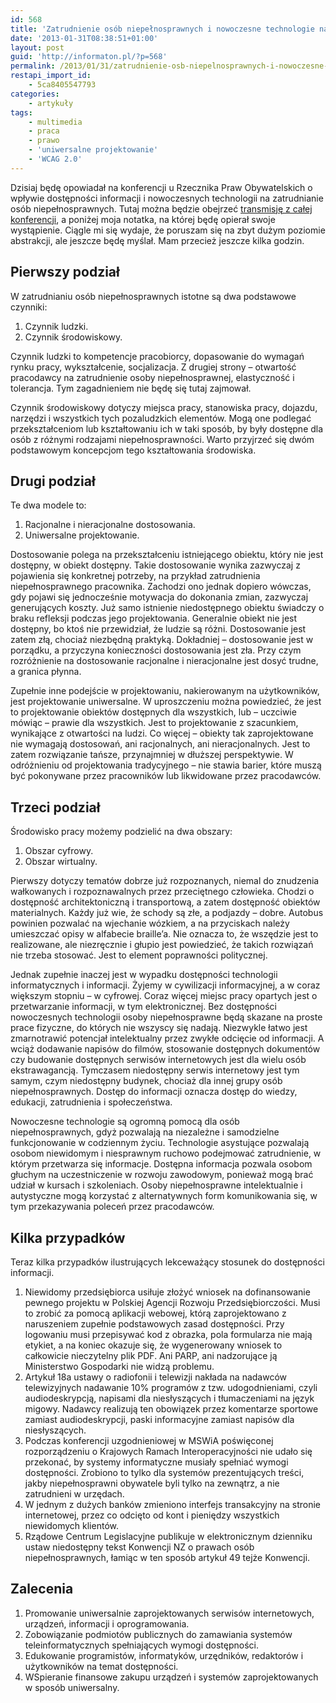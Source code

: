 ```yaml
---
id: 568
title: 'Zatrudnienie osób niepełnosprawnych i nowoczesne technologie na konferencji u RPO'
date: '2013-01-31T08:38:51+01:00'
layout: post
guid: 'http://informaton.pl/?p=568'
permalink: /2013/01/31/zatrudnienie-osb-niepelnosprawnych-i-nowoczesne-technologie-na-konferencji-u-rpo/
restapi_import_id:
    - 5ca8405547793
categories:
    - artykuły
tags:
    - multimedia
    - praca
    - prawo
    - 'uniwersalne projektowanie'
    - 'WCAG 2.0'
---
```


Dzisiaj będę opowiadał na konferencji u Rzecznika Praw Obywatelskich o wpływie dostępności informacji i nowoczesnych technologii na zatrudnianie osób niepełnosprawnych. Tutaj można będzie obejrzeć [transmisję z całej konferencji](http://bankier.tv/rpo-rynek-pracy-dla-osob-z-niepelnosprawnosciami-12528.html), a poniżej moja notatka, na której będę opierał swoje wystąpienie. Ciągle mi się wydaje, że poruszam się na zbyt dużym poziomie abstrakcji, ale jeszcze będę myślał. Mam przecież jeszcze kilka godzin.

## Pierwszy podział

W zatrudnianiu osób niepełnosprawnych istotne są dwa podstawowe czynniki:

1. Czynnik ludzki.
2. Czynnik środowiskowy.

Czynnik ludzki to kompetencje pracobiorcy, dopasowanie do wymagań rynku pracy, wykształcenie, socjalizacja. Z drugiej strony – otwartość pracodawcy na zatrudnienie osoby niepełnosprawnej, elastyczność i tolerancja. Tym zagadnieniem nie będę się tutaj zajmował.

Czynnik środowiskowy dotyczy miejsca pracy, stanowiska pracy, dojazdu, narzędzi i wszystkich tych pozaludzkich elementów. Mogą one podlegać przekształceniom lub kształtowaniu ich w taki sposób, by były dostępne dla osób z różnymi rodzajami niepełnosprawności. Warto przyjrzeć się dwóm podstawowym koncepcjom tego kształtowania środowiska.

## Drugi podział

Te dwa modele to:

1. Racjonalne i nieracjonalne dostosowania.
2. Uniwersalne projektowanie.

Dostosowanie polega na przekształceniu istniejącego obiektu, który nie jest dostępny, w obiekt dostępny. Takie dostosowanie wynika zazwyczaj z pojawienia się konkretnej potrzeby, na przykład zatrudnienia niepełnosprawnego pracownika. Zachodzi ono jednak dopiero wówczas, gdy pojawi się jednocześnie motywacja do dokonania zmian, zazwyczaj generujących koszty. Już samo istnienie niedostępnego obiektu świadczy o braku refleksji podczas jego projektowania. Generalnie obiekt nie jest dostępny, bo ktoś nie przewidział, że ludzie są różni. Dostosowanie jest zatem złą, chociaż niezbędną praktyką. Dokładniej – dostosowanie jest w porządku, a przyczyna konieczności dostosowania jest zła. Przy czym rozróżnienie na dostosowanie racjonalne i nieracjonalne jest dosyć trudne, a granica płynna.

Zupełnie inne podejście w projektowaniu, nakierowanym na użytkowników, jest projektowanie uniwersalne. W uproszczeniu można powiedzieć, że jest to projektowanie obiektów dostępnych dla wszystkich, lub – uczciwie mówiąc – prawie dla wszystkich. Jest to projektowanie z szacunkiem, wynikające z otwartości na ludzi. Co więcej – obiekty tak zaprojektowane nie wymagają dostosowań, ani racjonalnych, ani nieracjonalnych. Jest to zatem rozwiązanie tańsze, przynajmniej w dłuższej perspektywie. W odróżnieniu od projektowania tradycyjnego – nie stawia barier, które muszą być pokonywane przez pracowników lub likwidowane przez pracodawców.

## Trzeci podział

Środowisko pracy możemy podzielić na dwa obszary:

1. Obszar cyfrowy.
2. Obszar wirtualny.

Pierwszy dotyczy tematów dobrze już rozpoznanych, niemal do znudzenia wałkowanych i rozpoznawalnych przez przeciętnego człowieka. Chodzi o dostępność architektoniczną i transportową, a zatem dostępność obiektów materialnych. Każdy już wie, że schody są złe, a podjazdy – dobre. Autobus powinien pozwalać na wjechanie wózkiem, a na przyciskach należy umieszczać opisy w alfabecie braille’a. Nie oznacza to, że wszędzie jest to realizowane, ale niezręcznie i głupio jest powiedzieć, że takich rozwiązań nie trzeba stosować. Jest to element poprawności politycznej.

Jednak zupełnie inaczej jest w wypadku dostępności technologii informatycznych i informacji. Żyjemy w cywilizacji informacyjnej, a w coraz większym stopniu – w cyfrowej. Coraz więcej miejsc pracy opartych jest o przetwarzanie informacji, w tym elektronicznej. Bez dostępności nowoczesnych technologii osoby niepełnosprawne będą skazane na proste prace fizyczne, do których nie wszyscy się nadają. Niezwykle łatwo jest zmarnotrawić potencjał intelektualny przez zwykłe odcięcie od informacji. A wciąż dodawanie napisów do filmów, stosowanie dostępnych dokumentów czy budowanie dostępnych serwisów internetowych jest dla wielu osób ekstrawagancją. Tymczasem niedostępny serwis internetowy jest tym samym, czym niedostępny budynek, chociaż dla innej grupy osób niepełnosprawnych. Dostęp do informacji oznacza dostęp do wiedzy, edukacji, zatrudnienia i społeczeństwa.

Nowoczesne technologie są ogromną pomocą dla osób niepełnosprawnych, gdyż pozwalają na niezależne i samodzielne funkcjonowanie w codziennym życiu. Technologie asystujące pozwalają osobom niewidomym i niesprawnym ruchowo podejmować zatrudnienie, w którym przetwarza się informacje. Dostępna informacja pozwala osobom głuchym na uczestniczenie w rozwoju zawodowym, ponieważ mogą brać udział w kursach i szkoleniach. Osoby niepełnosprawne intelektualnie i autystyczne mogą korzystać z alternatywnych form komunikowania się, w tym przekazywania poleceń przez pracodawców.

## Kilka przypadków

Teraz kilka przypadków ilustrujących lekceważący stosunek do dostępności informacji.

1. Niewidomy przedsiębiorca usiłuje złożyć wniosek na dofinansowanie pewnego projektu w Polskiej Agencji Rozwoju Przedsiębiorczości. Musi to zrobić za pomocą aplikacji webowej, którą zaprojektowano z naruszeniem zupełnie podstawowych zasad dostępności. Przy logowaniu musi przepisywać kod z obrazka, pola formularza nie mają etykiet, a na koniec okazuje się, że wygenerowany wniosek to całkowicie nieczytelny plik PDF. Ani PARP, ani nadzorujące ją Ministerstwo Gospodarki nie widzą problemu.
2. Artykuł 18a ustawy o radiofonii i telewizji nakłada na nadawców telewizyjnych nadawanie 10% programów z tzw. udogodnieniami, czyli audiodeskrypcją, napisami dla niesłyszących i tłumaczeniami na język migowy. Nadawcy realizują ten obowiązek przez komentarze sportowe zamiast audiodeskrypcji, paski informacyjne zamiast napisów dla niesłyszących.
3. Podczas konferencji uzgodnieniowej w MSWiA poświęconej rozporządzeniu o Krajowych Ramach Interoperacyjności nie udało się przekonać, by systemy informatyczne musiały spełniać wymogi dostępności. Zrobiono to tylko dla systemów prezentujących treści, jakby niepełnosprawni obywatele byli tylko na zewnątrz, a nie zatrudnieni w urzędach.
4. W jednym z dużych banków zmieniono interfejs transakcyjny na stronie internetowej, przez co odcięto od kont i pieniędzy wszystkich niewidomych klientów.
5. Rządowe Centrum Legislacyjne publikuje w elektronicznym dzienniku ustaw niedostępny tekst Konwencji NZ o prawach osób niepełnosprawnych, łamiąc w ten sposób artykuł 49 tejże Konwencji.

## Zalecenia

1. Promowanie uniwersalnie zaprojektowanych serwisów internetowych, urządzeń, informacji i oprogramowania.
2. Zobowiązanie podmiotów publicznych do zamawiania systemów teleinformatycznych spełniających wymogi dostępności.
3. Edukowanie programistów, informatyków, urzędników, redaktorów i użytkowników na temat dostępności.
4. WSpieranie finansowe zakupu urządzeń i systemów zaprojektowanych w sposób uniwersalny.